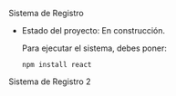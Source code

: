 <hi> Sistema de Registro </hi>

- Estado del proyecto: En construcción.

  Para ejecutar el sistema, debes poner:

  ````npm install react````

Sistema de Registro 2
